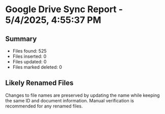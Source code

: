 # Google Drive Sync Report - 5/4/2025, 4:55:37 PM

## Summary

- Files found: 525
- Files inserted: 0
- Files updated: 0
- Files marked deleted: 0

## Likely Renamed Files

Changes to file names are preserved by updating the name while keeping the same ID and document information.
Manual verification is recommended for any renamed files.

